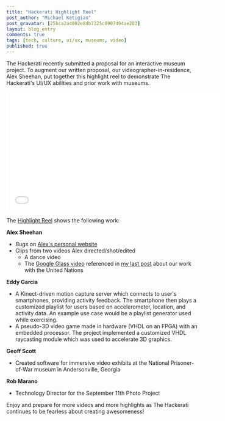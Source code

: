 ```yaml
---
title: "Hackerati Highlight Reel"
post_author: "Michael Ketigian"
post_gravatar: [25bca2a4802e8db7325c0907494ae203]
layout: blog_entry
comments: true
tags: [tech, culture, ui/ux, museums, video]
published: true
---
```


The Hackerati recently submitted a proposal for an interactive museum project. To augment our written proposal, our videographer-in-residence, Alex Sheehan, put together this highlight reel to demonstrate The Hackerati's UI/UX abilities and prior work with museums.

<div class="video-container"><iframe width="560" height="315"
src="//www.youtube.com/embed/5xR6bkN5RPw?rel=0;3&amp;autohide=1&amp;showinfo=0"
frameborder="0">       </iframe></div>


The [Highlight Reel](https://www.youtube.com/watch?v=5xR6bkN5RPw) shows the following work:


__Alex Sheehan__  

- _Bugs_ on [Alex's personal website](http://www.amsheehan.com)
- Clips from two videos Alex directed/shot/edited
  - A dance video
  - The [Google Glass video](http://www.youtube.com/watch?v=hf6JSzoGTag) referenced in [my last post](http://www.thehackerati.com/blog/2014/05/06/the-hackerati-at-the-un.html) about our work with the United Nations


__Eddy Garcia__  

- A Kinect-driven motion capture server which connects to user's smartphones, providing activity feedback. The smartphone then plays a customized playlist for users based on accelerometer, location, and activity data. An example use case would be a playlist generator used while exercising.
- A pseudo-3D video game made in hardware (VHDL on an FPGA) with an embedded
   processor. The project implemented a customized VHDL raycasting module which was used to accelerate 3D graphics.


__Geoff Scott__  

- Created software for immersive video exhibits at the National Prisoner-of-War museum in Andersonville, Georgia


__Rob Marano__  

- Technology Director for the September 11th Photo Project

Enjoy and prepare for more videos and more highlights as The Hackerati continues to be fearless about creating awesomeness!
